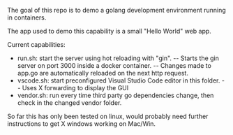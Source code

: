 The goal of this repo is to demo a golang development environment running in containers.

The app used to demo this capability is a small "Hello World" web app.

Current capabilities:

- run.sh: start the server using hot reloading with "gin".
-- Starts the gin server on port 3000 inside a docker container.
-- Changes made to app.go are automatically reloaded on the next http request.
- vscode.sh: start preconfigured Visual Studio Code editor in this folder.
-- Uses X forwarding to display the GUI
- vendor.sh: run every time third party go dependencies change, then check in the changed vendor folder.

So far this has only been tested on linux, would probably need further instructions to get X windows working on Mac/Win.